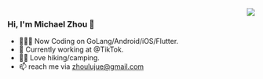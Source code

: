 <img align="right" src="https://github-readme-stats.vercel.app/api?username=zhoulujue&show_icons=true&icon_color=CE1D2D&text_color=718096&bg_color=00000000&hide_title=true&hide_border=true" />

### Hi, I'm Michael Zhou 👋

- 🧑🏻‍💻 Now Coding on GoLang/Android/iOS/Flutter.
- :hammer: Currently working at @TikTok.
- 🧗‍♂️ Love hiking/camping.
- 📫 reach me via zhoulujue@gmail.com
